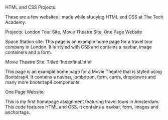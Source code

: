 HTML and CSS Projects

These are a few websites I made while studying HTML and CSS at The Tech Academy.

Projects:
      London Tour Site,
      Movie Theatre Site,
      One Page Website
     
Space Station site:
This page is an example home page for a travel tour company in London. It is styled with CSS and contains a navbar, image containers and a form. 

Movie Theatre Site: Titled 'Indexfinal.html'

This page is an example home page for a Movie Theatre that is styled using Bootstrap4. It contains a navbar, jumbotron, form, cards, dropdowns and many more bootstrap4 components.

One Page Website:

This is my first homepage assignment featuring travel tours in Amsterdam. This code features HTML and CSS. It contains a navbar, form, images and anchortags. 
